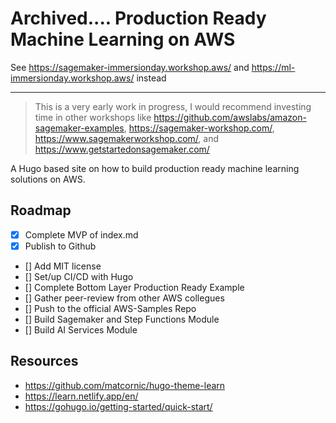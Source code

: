 # Archived.... Production Ready Machine Learning on AWS

See https://sagemaker-immersionday.workshop.aws/ and https://ml-immersionday.workshop.aws/ instead

---

> This is a very early work in progress, I would recommend investing time in other workshops like https://github.com/awslabs/amazon-sagemaker-examples, https://sagemaker-workshop.com/, https://www.sagemakerworkshop.com/, and https://www.getstartedonsagemaker.com/

A Hugo based site on how to build production ready machine learning solutions on AWS. 

## Roadmap

- [x] Complete MVP of index.md
- [x] Publish to Github
- [] Add MIT license
- [] Set/up CI/CD with Hugo
- [] Complete Bottom Layer Production Ready Example
- [] Gather peer-review from other AWS collegues
- [] Push to the official AWS-Samples Repo
- [] Build Sagemaker and Step Functions Module
- [] Build AI Services Module

## Resources

- https://github.com/matcornic/hugo-theme-learn
- https://learn.netlify.app/en/
- https://gohugo.io/getting-started/quick-start/
